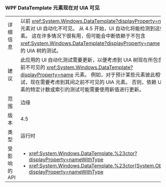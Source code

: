 ### <a name="wpf-datatemplate-elements-are-now-visible-to-uia"></a>WPF DataTemplate 元素现在对 UIA 可见

|   |   |
|---|---|
|详细信息|以前 <xref:System.Windows.DataTemplate?displayProperty=name> 元素对 UI 自动化不可见。 从 4.5 开始，UI 自动化将能检测到这些元素。 这在许多情况下很有用，但可能会中断依赖于不包含 <xref:System.Windows.DataTemplate?displayProperty=name> 元素的 UIA 树的测试。|
|建议|此应用的 UI 自动化测试需要更新，以便考虑到 UIA 树现在所包含的以前不可见的 <xref:System.Windows.DataTemplate?displayProperty=name> 元素。 例如，对于预计某些元素彼此相邻的测试，现在需要考虑到其间之前不可见的 UIA 元素。 否则，依赖 UIA 元素的特定计数或索引的测试可能需要使用新值进行更新。|
|范围|边缘|
|版本|4.5|
|类型|运行时|
|受影响的 API|<ul><li><xref:System.Windows.DataTemplate.%23ctor?displayProperty=nameWithType></li><li><xref:System.Windows.DataTemplate.%23ctor(System.Object)?displayProperty=nameWithType></li></ul>|

